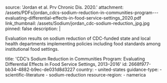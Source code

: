 source: 'Jordan et al. Prv Chronic Dis. 2020.'
attachment: /assets/PDFs/jordan_cdcs-sodium-reduction-in-communities-program---evaluating-differential-effects-in-food-service-settings_2020.pdf
link_thumbnail: /assets/Sodium/jordan_cdc-sodium-reduction_jpg.jpg
pinned: false
description: |
  <p>Evaluation results on sodium reduction of CDC-funded state and local health departments implementing policies including food standards among institutional food settings.
  </p>
title: 'CDC’s Sodium Reduction in Communities Program: Evaluating Differential Effects in Food Service Settings, 2013–2016'
id: 2668f977-bb34-4882-b9ec-de031d8d3227
country:
  - united-states
guidance-type:
  - scientific-literature
  - sodium-reduction
resource-region:
  - namerica
